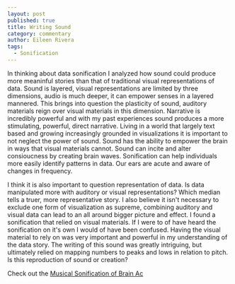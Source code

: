 ```yaml
---
layout: post
published: true
title: Writing Sound
category: commentary
author: Eileen Rivera
tags: 
  - Sonification
---
```


In thinking about data sonification I analyzed how sound could produce more meaninful stories than that of traditional visual representations of data. Sound is layered, visual representations are limited by three dimensions, audio is much deeper, it can empower senses in a layered mannered. This brings into question the plasticity of sound, auditory materials reign over visual materials in this dimension. Narrative is incredibly powerful and with my past experiences sound produces a more stimulating, powerful, direct narrative. Living in a world that largely text based and growing increasingly grounded in visualizations it is important to not neglect the power of sound. Sound has the ability to empower the brain in ways that visual materials cannot. Sound can incite and alter consioucness by creating brain waves. Sonification can help individuals more easily  identify patterns in data. Our ears are acute and aware of changes in frequency. 

I think it is also important to question representation of data. Is data manipulated more with auditory or visual representations? Which median tells a truer, more representative story. I also believe it isn't necessary to exclude one form of visualization as supreme, combining auditory and visual data can lead to an all around bigger picture and effect. I found a sonification that relied on visual materials. If I were to of have heard the sonification on it's own I would of have been confused. Having the visual material to rely on was very important and powerful in my understanding of the data story. The writing of this sound was greatly intriguing, but ultimately relied on mapping numbers to peaks and lows in relation to pitch. Is this reproduction of sound or creation? 

Check out the [Musical Sonification of Brain Ac](https://www.youtube.com/watch?v=_nAzcyVP_ZQ "Musical Sonification of Brain Activity")





